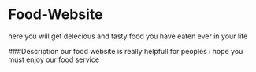 # Food-Website
here you will get delecious and tasty food you have eaten ever in your life

###Description
our food website is really helpfull for peoples i hope you must enjoy our food service
